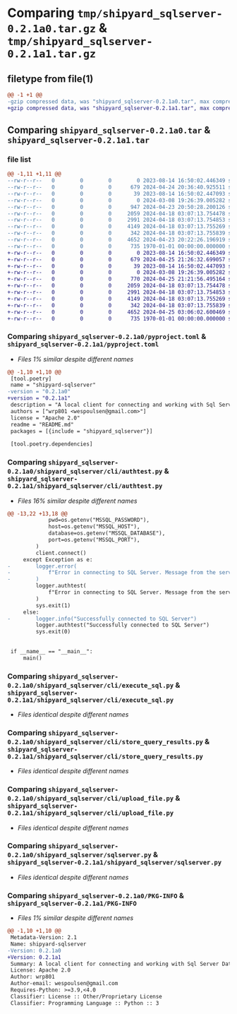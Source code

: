 # Comparing `tmp/shipyard_sqlserver-0.2.1a0.tar.gz` & `tmp/shipyard_sqlserver-0.2.1a1.tar.gz`

## filetype from file(1)

```diff
@@ -1 +1 @@
-gzip compressed data, was "shipyard_sqlserver-0.2.1a0.tar", max compression
+gzip compressed data, was "shipyard_sqlserver-0.2.1a1.tar", max compression
```

## Comparing `shipyard_sqlserver-0.2.1a0.tar` & `shipyard_sqlserver-0.2.1a1.tar`

### file list

```diff
@@ -1,11 +1,11 @@
--rw-r--r--   0        0        0        0 2023-08-14 16:50:02.446349 shipyard_sqlserver-0.2.1a0/README.md
--rw-r--r--   0        0        0      679 2024-04-24 20:36:40.925511 shipyard_sqlserver-0.2.1a0/pyproject.toml
--rw-r--r--   0        0        0       39 2023-08-14 16:50:02.447093 shipyard_sqlserver-0.2.1a0/shipyard_sqlserver/__init__.py
--rw-r--r--   0        0        0        0 2024-03-08 19:26:39.005282 shipyard_sqlserver-0.2.1a0/shipyard_sqlserver/cli/__init__.py
--rw-r--r--   0        0        0      947 2024-04-23 20:50:28.200126 shipyard_sqlserver-0.2.1a0/shipyard_sqlserver/cli/authtest.py
--rw-r--r--   0        0        0     2059 2024-04-18 03:07:13.754478 shipyard_sqlserver-0.2.1a0/shipyard_sqlserver/cli/execute_sql.py
--rw-r--r--   0        0        0     2991 2024-04-18 03:07:13.754853 shipyard_sqlserver-0.2.1a0/shipyard_sqlserver/cli/store_query_results.py
--rw-r--r--   0        0        0     4149 2024-04-18 03:07:13.755269 shipyard_sqlserver-0.2.1a0/shipyard_sqlserver/cli/upload_file.py
--rw-r--r--   0        0        0      342 2024-04-18 03:07:13.755839 shipyard_sqlserver-0.2.1a0/shipyard_sqlserver/exceptions.py
--rw-r--r--   0        0        0     4652 2024-04-23 20:22:26.196919 shipyard_sqlserver-0.2.1a0/shipyard_sqlserver/sqlserver.py
--rw-r--r--   0        0        0      735 1970-01-01 00:00:00.000000 shipyard_sqlserver-0.2.1a0/PKG-INFO
+-rw-r--r--   0        0        0        0 2023-08-14 16:50:02.446349 shipyard_sqlserver-0.2.1a1/README.md
+-rw-r--r--   0        0        0      679 2024-04-25 21:26:32.699057 shipyard_sqlserver-0.2.1a1/pyproject.toml
+-rw-r--r--   0        0        0       39 2023-08-14 16:50:02.447093 shipyard_sqlserver-0.2.1a1/shipyard_sqlserver/__init__.py
+-rw-r--r--   0        0        0        0 2024-03-08 19:26:39.005282 shipyard_sqlserver-0.2.1a1/shipyard_sqlserver/cli/__init__.py
+-rw-r--r--   0        0        0      770 2024-04-25 21:21:56.495164 shipyard_sqlserver-0.2.1a1/shipyard_sqlserver/cli/authtest.py
+-rw-r--r--   0        0        0     2059 2024-04-18 03:07:13.754478 shipyard_sqlserver-0.2.1a1/shipyard_sqlserver/cli/execute_sql.py
+-rw-r--r--   0        0        0     2991 2024-04-18 03:07:13.754853 shipyard_sqlserver-0.2.1a1/shipyard_sqlserver/cli/store_query_results.py
+-rw-r--r--   0        0        0     4149 2024-04-18 03:07:13.755269 shipyard_sqlserver-0.2.1a1/shipyard_sqlserver/cli/upload_file.py
+-rw-r--r--   0        0        0      342 2024-04-18 03:07:13.755839 shipyard_sqlserver-0.2.1a1/shipyard_sqlserver/exceptions.py
+-rw-r--r--   0        0        0     4652 2024-04-25 03:06:02.600469 shipyard_sqlserver-0.2.1a1/shipyard_sqlserver/sqlserver.py
+-rw-r--r--   0        0        0      735 1970-01-01 00:00:00.000000 shipyard_sqlserver-0.2.1a1/PKG-INFO
```

### Comparing `shipyard_sqlserver-0.2.1a0/pyproject.toml` & `shipyard_sqlserver-0.2.1a1/pyproject.toml`

 * *Files 1% similar despite different names*

```diff
@@ -1,10 +1,10 @@
 [tool.poetry]
 name = "shipyard-sqlserver"
-version = "0.2.1a0"
+version = "0.2.1a1"
 description = "A local client for connecting and working with Sql Server Databases"
 authors = ["wrp801 <wespoulsen@gmail.com>"]
 license = "Apache 2.0"
 readme = "README.md"
 packages = [{include = "shipyard_sqlserver"}]
 
 [tool.poetry.dependencies]
```

### Comparing `shipyard_sqlserver-0.2.1a0/shipyard_sqlserver/cli/authtest.py` & `shipyard_sqlserver-0.2.1a1/shipyard_sqlserver/cli/authtest.py`

 * *Files 16% similar despite different names*

```diff
@@ -13,22 +13,18 @@
             pwd=os.getenv("MSSQL_PASSWORD"),
             host=os.getenv("MSSQL_HOST"),
             database=os.getenv("MSSQL_DATABASE"),
             port=os.getenv("MSSQL_PORT"),
         )
         client.connect()
     except Exception as e:
-        logger.error(
-            f"Error in connecting to SQL Server. Message from the server reads: {e}"
-        )
         logger.authtest(
             f"Error in connecting to SQL Server. Message from the server reads: {e}"
         )
         sys.exit(1)
     else:
-        logger.info("Successfully connected to SQL Server")
         logger.authtest("Successfully connected to SQL Server")
         sys.exit(0)
 
 
 if __name__ == "__main__":
     main()
```

### Comparing `shipyard_sqlserver-0.2.1a0/shipyard_sqlserver/cli/execute_sql.py` & `shipyard_sqlserver-0.2.1a1/shipyard_sqlserver/cli/execute_sql.py`

 * *Files identical despite different names*

### Comparing `shipyard_sqlserver-0.2.1a0/shipyard_sqlserver/cli/store_query_results.py` & `shipyard_sqlserver-0.2.1a1/shipyard_sqlserver/cli/store_query_results.py`

 * *Files identical despite different names*

### Comparing `shipyard_sqlserver-0.2.1a0/shipyard_sqlserver/cli/upload_file.py` & `shipyard_sqlserver-0.2.1a1/shipyard_sqlserver/cli/upload_file.py`

 * *Files identical despite different names*

### Comparing `shipyard_sqlserver-0.2.1a0/shipyard_sqlserver/sqlserver.py` & `shipyard_sqlserver-0.2.1a1/shipyard_sqlserver/sqlserver.py`

 * *Files identical despite different names*

### Comparing `shipyard_sqlserver-0.2.1a0/PKG-INFO` & `shipyard_sqlserver-0.2.1a1/PKG-INFO`

 * *Files 1% similar despite different names*

```diff
@@ -1,10 +1,10 @@
 Metadata-Version: 2.1
 Name: shipyard-sqlserver
-Version: 0.2.1a0
+Version: 0.2.1a1
 Summary: A local client for connecting and working with Sql Server Databases
 License: Apache 2.0
 Author: wrp801
 Author-email: wespoulsen@gmail.com
 Requires-Python: >=3.9,<4.0
 Classifier: License :: Other/Proprietary License
 Classifier: Programming Language :: Python :: 3
```


